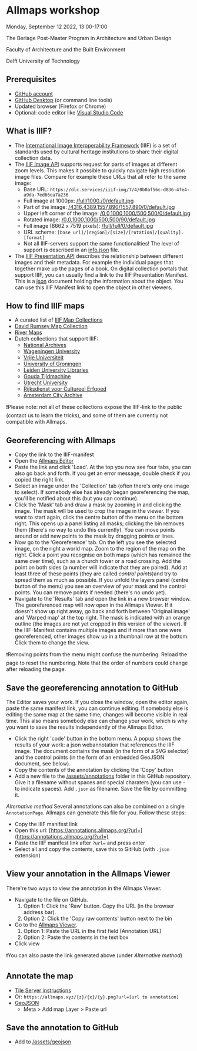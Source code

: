 # Allmaps workshop
Monday, September 12 2022, 13:00-17:00

The Berlage Post-Master Program in Architecture and Urban Design

Faculty of Architecture and the Built Environment

Delft University of Technology

## Prerequisites
- [GitHub account](https://github.com)
- [GitHub Desktop](https://desktop.github.com) (or command line tools)
- Updated browser (Firefox or Chrome)
- Optional: code editor like [Visual Studio Code](https://code.visualstudio.com)

## What is IIIF?
- The [International Image Interoperability Framework](https://iiif.io) (IIIF) is a set of standards used by cultural heritage institutions to share their digital collection data.
- The [IIIF Image API](https://iiif.io/api/image/3.0/) supports request for parts of images at different zoom levels. This makes it possible to quickly navigate high resolution image files. Compare for example these URLs that all refer to the same image:
  - Base URL: `https://dlc.services/iiif-img/7/4/0b0af56c-d836-4fe4-a9da-7ed66ea7a236`
  - Full image at 1000px: [/full/1000,/0/default.jpg](https://dlc.services/iiif-img/7/4/0b0af56c-d836-4fe4-a9da-7ed66ea7a236/full/1000,/0/default.jpg)
  - Part of the image: [/4316,4389,1557,890/1557,890/0/default.jpg](https://dlc.services/iiif-img/7/4/0b0af56c-d836-4fe4-a9da-7ed66ea7a236/4316,4389,1557,890/1557,890/0/default.jpg)
  - Upper left corner of the image: [/0,0,1000,1000/500,500/0/default.jpg](https://dlc.services/iiif-img/7/4/0b0af56c-d836-4fe4-a9da-7ed66ea7a236/0,0,1000,1000/500,500/0/default.jpg)
  - Rotated image: [/0,0,1000,1000/500,500/90/default.jpg](https://dlc.services/iiif-img/7/4/0b0af56c-d836-4fe4-a9da-7ed66ea7a236/0,0,1000,1000/500,500/90/default.jpg)
  - Full image (8662 x 7519 pixels): [/full/full/0/default.jpg](https://dlc.services/iiif-img/7/4/0b0af56c-d836-4fe4-a9da-7ed66ea7a236/full/full/0/default.jpg)
  - URL scheme: `[base url]/[region]/[size]/[rotation]/[quality].[format]`
  - Not all IIIF-servers support the same functionalities! The level of support is described in an [info.json](https://dlc.services/iiif-img/7/4/0b0af56c-d836-4fe4-a9da-7ed66ea7a236/info.json) file.
- The [IIIF Presentation API](https://iiif.io/api/presentation/3.0/) describes the relationship between different images and their metadata. For example the individual pages that together make up the pages of a book. On digital collection portals that support IIIF, you can usually find a link to the IIIF Presentation Manifest. This is a [json](https://www.json.org/json-en.html) document holding the information about the object. You can use this IIIF Manifest link to open the object in other viewers.

## How to find IIIF maps
- A curated list of [IIIF Map Collections](https://observablehq.com/@bertspaan/iiif-map-collections?collection=@bertspaan/allmaps)
- [David Rumsey Map Collection](https://www.davidrumsey.com)
- [River Maps](https://github.com/theberlage/river-maps)
- Dutch collections that support IIIF:
  - [National Archives](https://www.nationaalarchief.nl/onderzoeken/zoeken?activeTab=maps&rm=gallery)
  - [Wageningen University](https://images.wur.nl/digital/search/searchterm/map/field/type/mode/exact/conn/and)
  - [Vrije Universiteit](https://vu.contentdm.oclc.org/digital/collection/krt/search)
  - [University of Groningen](https://facsimile.ub.rug.nl/digital/collection/Kaarten/search)
  - [Leiden University Libraries](https://digitalcollections.universiteitleiden.nl/search?type=dismax&islandora_solr_search_navigation=1&f%5B0%5D=RELS_EXT_isMemberOfCollection_uri_ms:%22info%5C:fedora%5C/collection%5C:ubl_maps%22&f%5B1%5D=fedora_datastreams_ms:MANIFEST)
  - [Gouda Tijdmachine](https://www.goudatijdmachine.nl/data/collection/ark:/60537/bb25wx)
  - [Utrecht University](https://www.uu.nl/en/special-collections/collections/maps-and-atlases)
  - [Rijksdienst voor Cultureel Erfgoed](https://beeldbank.cultureelerfgoed.nl/)
  - [Amsterdam City Archive](https://archief.amsterdam/beeldbank/?mode=gallery&view=horizontal&sort=random%7B1656067417757%7D%20asc)
   
❗Please note: not all of these collections expose the IIIF-link to the public (contact us to learn the tricks), and some of them are currently not compatible with Allmaps.

## Georeferencing with Allmaps
- Copy the link to the IIIF-manifest
- Open the [Allmaps Editor](https://editor.allmaps.org)
- Paste the link and click 'Load'. At the top you now see four tabs, you can also go back and forth. If you get an error message, double check if you copied the right link.
- Select an image under the 'Collection' tab (often there's only one image to select). If somebody else has already began georeferencing the map, you'll be notified about this (but you can continue).
- Click the 'Mask' tab and draw a mask by zooming in and clicking the image. The mask will be used to crop the image in the viewer. If you want to start again, click the centre button of the menu on the bottom right. This opens up a panel listing all masks; clicking the bin removes them (there's no way to undo this currently). You can move points around or add new points to the mask by dragging points or lines.
- Now go to the 'Georeference' tab. On the left you see the selected image, on the right a world map. Zoom to the region of the map on the right. Click a point you recognise on both maps (which has remained the same over time), such as a church tower or a road crossing. Add the point on both sides (a number will indicate that they are paired). Add at least three of these points (they are called *control points*)and try to spread them as much as possible. If you unfold the layers panel (centre button of the menu) you see an overview of your mask and the control points. You can remove points if needed (there's no undo yet).
- Navigate to the 'Results' tab and open the link in a new browser window. The georeferenced map will now open in the Allmaps Viewer. If it doesn't show up right away, go back and forth between 'Original image' and 'Warped map' at the top right. The mask is indicated with an orange outline (the images are not yet cropped in this version of the viewer). If the IIIF-Manifest contains multiple images and if more than one were georeferenced, other images show up in a thumbnail row at the bottom. Click them to change the view.

❗Removing points from the menu might confuse the numbering. Reload the page to reset the numbering. Note that the order of numbers could change after reloading the page.

## Save the georeferencing annotation to GitHub
The Editor saves your work. If you close the window, open the editor again, paste the same manifest link, you can continue editing. If somebody else is editing the same map at the same time, changes will become visible in real time. This also means somebody else can change your work, which is why you want to save the results independently of the Allmaps Editor.

- Click the right 'code' button in the bottom menu. A popup shows the results of your work: a json webannotation that references the IIIF image. The document contains the mask (in the form of a SVG selector) and the control points (in the form of an embedded GeoJSON document, see below).
- Copy the contents of the annotation by clicking the 'Copy' button
- Add a new file to the [/assets/annotations](https://github.com/theberlage/allmaps-workshop/tree/main/assets/annotations) folder in this GitHub repository. Give it a filename without spaces and special charaters (you can use - to indicate spaces). Add `.json` as filename. Save the file by committing it.

*Alternative method*
Several annotations can also be combined on a single `AnnotationPage`. Allmaps can generate this file for you. Follow these steps:

- Copy the IIIF manifest link
- Open this url: [https://annotations.allmaps.org/?url=](https://annotations.allmaps.org/?url=)
- Paste the IIIF manifest link after `?url=` and press enter
- Select all and copy the contents, save this to GitHub (with `.json` extension)

## View your annotation in the Allmaps Viewer
There're two ways to view the annotation in the Allmaps Viewer.

- Navigate to the file on GitHub.
  1. Option 1: Click the 'Raw' button. Copy the URL (in the browser address bar).
  2. Option 2: Click the 'Copy raw contents' button next to the bin
- Go to the [Allmaps Viewer](https://viewer.allmaps.org).
  1. Option 1: Paste the URL in the first field (Annotation URL) 
  2. Option 2: Paste the contents in the text box
- Click view

❗You can also paste the link generated above (under *Alternative method*)

## Annotate the map
- [Tile Server instructions](https://observablehq.com/@bertspaan/allmaps-tile-server)
- Or: `https://allmaps.xyz/{z}/{x}/{y}.png?url=[url to annotation]`
- [GeoJSON](http://geojson.io)
  - Meta > Add map Layer > Paste url

## Save the annotation to GitHub
- Add to [/assets/geojson](https://github.com/theberlage/allmaps-workshop/tree/main/assets/geojson)
